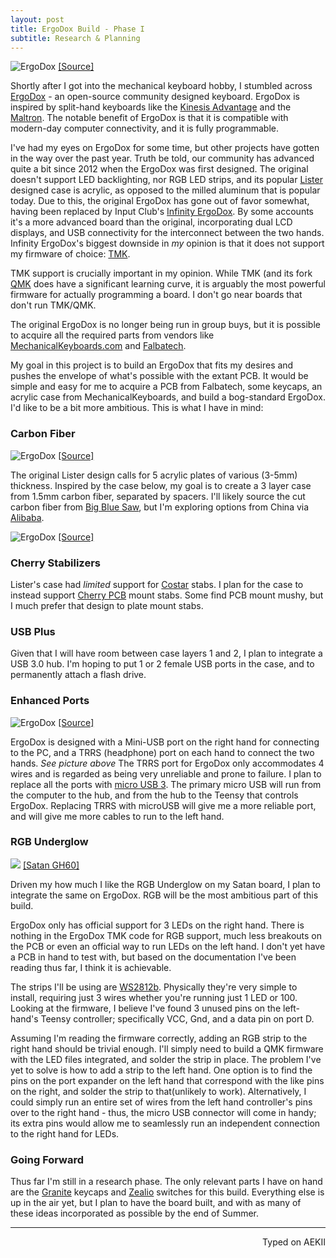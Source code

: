 ```yaml
---
layout: post
title: ErgoDox Build - Phase I
subtitle: Research & Planning
---
```


![ErgoDox](http://imgur.com/RmocI39.jpg)
[[Source]](https://www.massdrop.com/buy/ergodox)

Shortly after I got into the mechanical keyboard hobby, I stumbled across [ErgoDox](http://ergodox.org/) - an open-source community designed keyboard. ErgoDox is inspired by split-hand keyboards like the [Kinesis Advantage](https://deskthority.net/wiki/Kinesis_Advantage) and the [Maltron](http://www.maltron.com/shop/product/5599-maltron-two-hand-3d-fully-ergonomic-keyboards-for-the-usa). The notable benefit of ErgoDox is that it is compatible with modern-day computer connectivity, and it is fully programmable.

I've had my eyes on ErgoDox for some time, but other projects have gotten in the way over the past year. Truth be told, our community has advanced quite a bit since 2012 when the ErgoDox was first designed. The original doesn't support LED backlighting, nor RGB LED strips, and its popular [Lister](https://github.com/bishboria/ErgoDox/tree/master/ErgoDox%20Acrylic%20Case/ErgoDOX%20Acrylic%20Case%20-%20Designed%20by%20Litster) designed case is acrylic, as opposed to the milled aluminum that is popular today. Due to this, the original ErgoDox has gone out of favor somewhat, having been replaced by Input Club's [Infinity ErgoDox](https://input.club/devices/infinity-ergodox). By some accounts it's a more advanced board than the original, incorporating dual LCD displays, and USB connectivity for the interconnect between the two hands. Infinity ErgoDox's biggest downside in _my_ opinion is that it does not support my firmware of choice: [TMK](https://github.com/tmk/tmk_keyboard).

TMK support is crucially important in my opinion. While TMK (and its fork [QMK](https://github.com/jackhumbert/qmk_firmware) does have a significant learning curve, it is arguably the most powerful firmware for actually programming a board. I don't go near boards that don't run TMK/QMK.

The original ErgoDox is no longer being run in group buys, but it is possible to acquire all the required parts from vendors like [MechanicalKeyboards.com](https://mechanicalkeyboards.com/) and [Falbatech](http://falbatech.pl/). 

My goal in this project is to build an ErgoDox that fits my desires and pushes the envelope of what's possible with the extant PCB. It would be simple and easy for me to acquire a PCB from Falbatech, some keycaps, an acrylic case from MechanicalKeyboards, and build a bog-standard ErgoDox. I'd like to be a bit more ambitious. This is what I have in mind:

### Carbon Fiber

![ErgoDox](http://imgur.com/MJF8D31.jpg)
[[Source]](https://www.massdrop.com/buy/ergodox)

The original Lister design calls for 5 acrylic plates of various (3-5mm) thickness. Inspired by the case below, my goal is to create a 3 layer case from 1.5mm carbon fiber, separated by spacers. I'll likely source the cut carbon fiber from [Big Blue Saw](http://www.bigbluesaw.com/), but I'm exploring options from China via [Alibaba](http://www.aliexpress.com/store/401202).

![ErgoDox](http://imgur.com/5TtB5Zl.jpg)
[[Source]](https://geekhack.org/index.php?topic=55651.msg1764255#msg1764255)

### Cherry Stabilizers

Lister's case had _limited_ support for [Costar](https://deskthority.net/wiki/Stabiliser#Costar) stabs. I plan for the case to instead support [Cherry PCB](https://deskthority.net/wiki/Stabiliser#PCB_mount) mount stabs. Some find PCB mount mushy, but I much prefer that design to plate mount stabs.

### USB Plus

Given that I will have room between case layers 1 and 2, I plan to integrate a USB 3.0 hub. I'm hoping to put 1 or 2 female USB ports in the case, and to permanently attach a flash drive.

### Enhanced Ports

![ErgoDox](http://imgur.com/7uvnFxz.jpg)
[[Source]](https://www.massdrop.com/buy/ergodox) 

ErgoDox is designed with a Mini-USB port on the right hand for connecting to the PC, and a TRRS (headphone) port on each hand to connect the two hands. _See picture above_ The TRRS port for ErgoDox only accommodates 4 wires and is regarded as being very unreliable and prone to failure. I plan to replace all the ports with [micro USB 3](https://www.digikey.com/product-detail/en/cnc-tech/1003-005-23100/1175-1274-1-ND/3466949). The primary micro USB will run from the computer to the hub, and from the hub to the Teensy that controls ErgoDox. Replacing TRRS with microUSB will give me a more reliable port, and will give me more cables to run to the left hand.

### RGB Underglow

![](https://i.imgur.com/uozsjvQ.jpg)
[[Satan GH60]](http://missourivalleyambulance.com/2016-04-19-Satan-GH60-Build-Log)

Driven my how much I like the RGB Underglow on my Satan board, I plan to integrate the same on ErgoDox. RGB will be the most ambitious part of this build.

ErgoDox only has official support for 3 LEDs on the right hand. There is nothing in the ErgoDox TMK code for RGB support, much less breakouts on the PCB or even an official way to run LEDs on the left hand. I don't yet have a PCB in hand to test with, but based on the documentation I've been reading thus far, I think it is achievable. 

The strips I'll be using are [WS2812b](https://cdn-shop.adafruit.com/datasheets/WS2812B.pdf). Physically they're very simple to install, requiring just 3 wires whether you're running just 1 LED or 100. Looking at the firmware, I believe I've found 3 unused pins on the left-hand's Teensy controller; specifically VCC, Gnd, and a data pin on port D. 

Assuming I'm reading the firmware correctly, adding an RGB strip to the right hand should be trivial enough. I'll simply need to build a QMK firmware with the LED files integrated, and solder the strip in place. The problem I've yet to solve is how to add a strip to the left hand. One option is to find the pins on the port expander on the left hand that correspond with the like pins on the right, and solder the strip to that(unlikely to work). Alternatively, I could simply run an entire set of wires from the left hand controller's pins over to the right hand - thus, the micro USB connector will come in handy; its extra pins would allow me to seamlessly run an independent connection to the right hand for LEDs. 

### Going Forward

Thus far I'm still in a research phase. The only relevant parts I have on hand are the [Granite](http://keypuller.com/granite/) keycaps and [Zealio](https://zealpc.net/products/zealio) switches for this build. Everything else is up in the air yet, but I plan to have the board built, and with as many of these ideas incorporated as possible by the end of Summer. 

---
<p align="right">Typed on AEKII</p>
